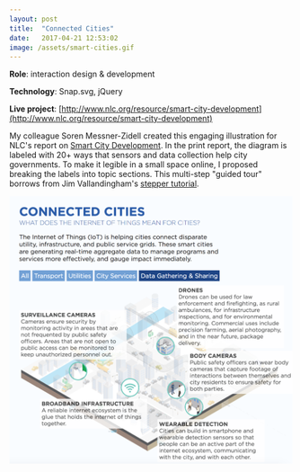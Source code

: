 ```yaml
---
layout: post
title:  "Connected Cities"
date:   2017-04-21 12:53:02
image: /assets/smart-cities.gif
---
```


**Role**: interaction design & development

**Technology**: Snap.svg, jQuery

**Live project**: [http://www.nlc.org/resource/smart-city-development](http://www.nlc.org/resource/smart-city-development)

My colleague Soren Messner-Zidell created this engaging illustration for NLC's report on [Smart City Development](http://www.nlc.org/resource/smart-city-development). In the print report, the diagram is labeled with 20+ ways that sensors and data collection help city governments. To make it legible in a small space online, I proposed breaking the labels into topic sections. This multi-step "guided tour" borrows from Jim Vallandingham's [stepper tutorial](http://vallandingham.me/stepper_steps.html).

[![What the Internet of Things means for cities.](/assets/connected-cities.png)](http://www.nlc.org/article/sensors-data-and-the-future-of-cities)

